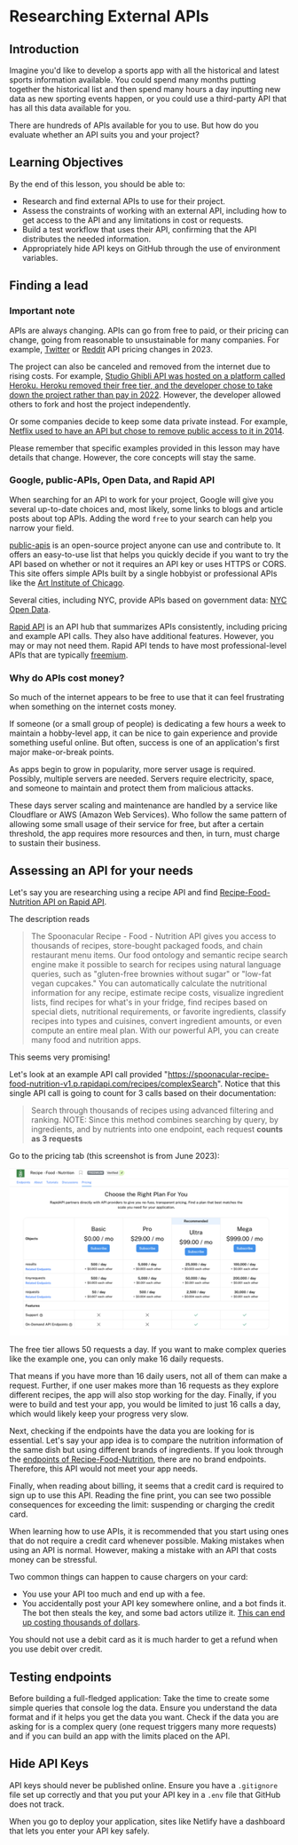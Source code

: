# Researching External APIs

## Introduction

Imagine you'd like to develop a sports app with all the historical and latest sports information available. You could spend many months putting together the historical list and then spend many hours a day inputting new data as new sporting events happen, or you could use a third-party API that has all this data available for you.

There are hundreds of APIs available for you to use. But how do you evaluate whether an API suits you and your project?

## Learning Objectives

By the end of this lesson, you should be able to:

- Research and find external APIs to use for their project.
- Assess the constraints of working with an external API, including how to get access to the API and any limitations in cost or requests.
- Build a test workflow that uses their API, confirming that the API distributes the needed information.
- Appropriately hide API keys on GitHub through the use of environment variables.

## Finding a lead

### Important note

APIs are always changing. APIs can go from free to paid, or their pricing can change, going from reasonable to unsustainable for many companies. For example, [Twitter](https://techcrunch.com/2023/03/29/twitter-announces-new-api-with-only-free-basic-and-enterprise-levels/#:~:text=Twitter%20announces%20new%20API%20with%20only%20free%2C%20basic%20and%20enterprise%20levels,-Ivan%20Mehta%40indianidle&text=After%20weeks%20of%20stalling%2C%20Twitter,and%20a%20costly%20enterprise%20level.) or [Reddit](https://www.digitaltrends.com/computing/reddit-api-changes-explained/) API pricing changes in 2023.

The project can also be canceled and removed from the internet due to rising costs. For example, [Studio Ghibli API was hosted on a platform called Heroku. Heroku removed their free tier, and the developer chose to take down the project rather than pay in 2022](https://github.com/janaipakos/ghibliapi#studio-ghibli-api). However, the developer allowed others to fork and host the project independently.

Or some companies decide to keep some data private instead. For example, [Netflix used to have an API but chose to remove public access to it in 2014](https://techcrunch.com/2014/11/16/netflix-api/?guccounter=1&guce_referrer=aHR0cHM6Ly93d3cuZ29vZ2xlLmNvbS8&guce_referrer_sig=AQAAAHbf7CFJtgNSuajdMTjSi800TowtPmNrU9wNmVjGuFyP6ZC1UPbQtG-TvpkbYGvsXMeKWj7UV7pOKeH4zZqPIWA1rmy4n5SlBW3VsaUN7RP-2lUu0yqC2H0G_0Z3ZnM4wUrx9TP9qJyd6PvF6T-LnPPOMzUkpDNDiG7vP1_KyIKc).

Please remember that specific examples provided in this lesson may have details that change. However, the core concepts will stay the same.

### Google, public-APIs, Open Data, and Rapid API

When searching for an API to work for your project, Google will give you several up-to-date choices and, most likely, some links to blogs and article posts about top APIs. Adding the word `free` to your search can help you narrow your field.

[public-apis](https://github.com/public-apis/public-apis) is an open-source project anyone can use and contribute to. It offers an easy-to-use list that helps you quickly decide if you want to try the API based on whether or not it requires an API key or uses HTTPS or CORS. This site offers simple APIs built by a single hobbyist or professional APIs like the [Art Institute of Chicago](https://api.artic.edu/docs/).

Several cities, including NYC, provide APIs based on government data: [NYC Open Data](https://opendata.cityofnewyork.us).

[Rapid API](https://rapidapi.com) is an API hub that summarizes APIs consistently, including pricing and example API calls. They also have additional features. However, you may or may not need them. Rapid API tends to have most professional-level APIs that are typically [freemium](https://en.wikipedia.org/wiki/Freemium).

### Why do APIs cost money?

So much of the internet appears to be free to use that it can feel frustrating when something on the internet costs money.

If someone (or a small group of people) is dedicating a few hours a week to maintain a hobby-level app, it can be nice to gain experience and provide something useful online. But often, success is one of an application's first major make-or-break points.

As apps begin to grow in popularity, more server usage is required. Possibly, multiple servers are needed. Servers require electricity, space, and someone to maintain and protect them from malicious attacks.

These days server scaling and maintenance are handled by a service like Cloudflare or AWS (Amazon Web Services). Who follow the same pattern of allowing some small usage of their service for free, but after a certain threshold, the app requires more resources and then, in turn, must charge to sustain their business.

## Assessing an API for your needs

Let's say you are researching using a recipe API and find [Recipe-Food-Nutrition API on Rapid API](https://rapidapi.com/spoonacular/api/recipe-food-nutrition).

The description reads

> The Spoonacular Recipe - Food - Nutrition API gives you access to thousands of recipes, store-bought packaged foods, and chain restaurant menu items. Our food ontology and semantic recipe search engine make it possible to search for recipes using natural language queries, such as "gluten-free brownies without sugar" or "low-fat vegan cupcakes." You can automatically calculate the nutritional information for any recipe, estimate recipe costs, visualize ingredient lists, find recipes for what's in your fridge, find recipes based on special diets, nutritional requirements, or favorite ingredients, classify recipes into types and cuisines, convert ingredient amounts, or even compute an entire meal plan. With our powerful API, you can create many food and nutrition apps.

This seems very promising!

Let's look at an example API call provided "https://spoonacular-recipe-food-nutrition-v1.p.rapidapi.com/recipes/complexSearch". Notice that this single API call is going to count for 3 calls based on their documentation:

> Search through thousands of recipes using advanced filtering and ranking. NOTE: Since this method combines searching by query, by ingredients, and by nutrients into one endpoint, each request **counts as 3 requests**

Go to the pricing tab (this screenshot is from June 2023):

![Recipe-Food-Nutrition API pricing](./assets/recipe-food-nutrition-api-pricing.png)

The free tier allows 50 requests a day. If you want to make complex queries like the example one, you can only make 16 daily requests.

That means if you have more than 16 daily users, not all of them can make a request. Further, if one user makes more than 16 requests as they explore different recipes, the app will also stop working for the day. Finally, if you were to build and test your app, you would be limited to just 16 calls a day, which would likely keep your progress very slow.

Next, checking if the endpoints have the data you are looking for is essential. Let's say your app idea is to compare the nutrition information of the same dish but using different brands of ingredients. If you look through the [endpoints of Recipe-Food-Nutrition](https://rapidapi.com/spoonacular/api/recipe-food-nutrition), there are no brand endpoints. Therefore, this API would not meet your app needs.

Finally, when reading about billing, it seems that a credit card is required to sign up to use this API. Reading the fine print, you can see two possible consequences for exceeding the limit: suspending or charging the credit card.

When learning how to use APIs, it is recommended that you start using ones that do not require a credit card whenever possible. Making mistakes when using an API is normal. However, making a mistake with an API that costs money can be stressful.

Two common things can happen to cause chargers on your card:

- You use your API too much and end up with a fee.
- You accidentally post your API key somewhere online, and a bot finds it. The bot then steals the key, and some bad actors utilize it. [This can end up costing thousands of dollars](https://news.ycombinator.com/item?id=19610658).

You should not use a debit card as it is much harder to get a refund when you use debit over credit.

## Testing endpoints

Before building a full-fledged application:
Take the time to create some simple queries that console log the data.
Ensure you understand the data format and if it helps you get the data you want.
Check if the data you are asking for is a complex query (one request triggers many more requests) and if you can build an app with the limits placed on the API.

## Hide API Keys

API keys should never be published online. Ensure you have a `.gitignore` file set up correctly and that you put your API key in a `.env` file that GitHub does not track.

When you go to deploy your application, sites like Netlify have a dashboard that lets you enter your API key safely.
